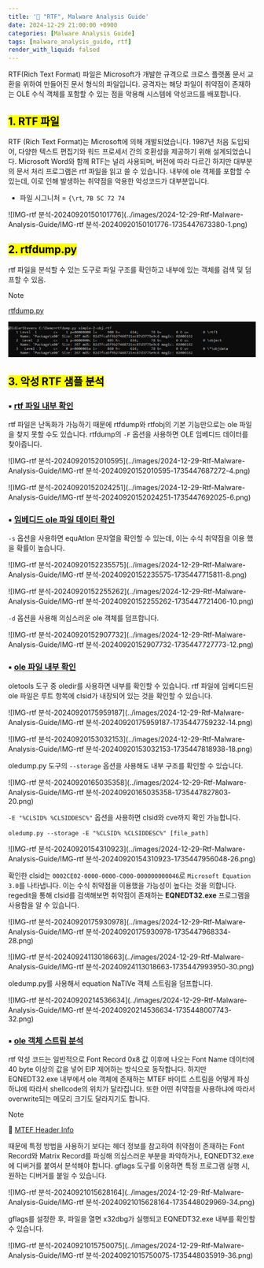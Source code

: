 ```yaml
---
title: '📑 "RTF", Malware Analysis Guide'
date: 2024-12-29 21:00:00 +0900
categories: [Malware Analysis Guide]
tags: [malware_analysis_guide, rtf]
render_with_liquid: falsed
---
```


RTF(Rich Text Format) 파일은 Microsoft가 개발한 규격으로 크로스 플랫폼 문서 교환을 위하여 만들어진 문서 형식의 파일입니다. 공격자는 해당 파일이 취약점이 존재하는 OLE 수식 객체를 포함할 수 있는 점을 악용해 시스템에 악성코드를 배포합니다.

## <mark>1. RTF 파일</mark> 


RTF (Rich Text Format)는 Microsoft에 의해 개발되었습니다. 1987년 처음 도입되어, 다양한 텍스트 편집기와 워드 프로세서 간의 호환성을 제공하기 위해 설계되었습니다. Microsoft Word와 함께 RTF는 널리 사용되며, 버전에 따라 다르긴 하지만 대부분의 문서 처리 프로그램은 rtf 파일을 읽고 쓸 수 있습니다.  내부에 ole 객체를 포함할 수 있는데, 이로 인해 발생하는 취약점을 악용한 악성코드가 대부분입니다.

- 파일 시그니처 = `{\rt`, `7B 5C 72 74`

![IMG-rtf 분석-20240920150101776](../images/2024-12-29-Rtf-Malware-Analysis-Guide/IMG-rtf 분석-20240920150101776-1735447673380-1.png)

## <mark>2. rtfdump.py</mark>

rtf 파일을 분석할 수 있는 도구로 파일 구조를 확인하고 내부에 있는 객체를 검색 및 덤프할 수 있음.

> [!NOTE]
>
> [rtfdump.py](https://blog.didierstevens.com/2022/10/22/update-rtfdump-py-version-0-0-12/)

![image-20250112164116976](../images/2024-12-29-RTF-Malware-Analysis-Guide/image-20250112164116976.png)

## <mark>3. 악성 RTF 샘플 분석</mark>

### ▪ <u>rtf 파일 내부 확인</u>

rtf 파일은 난독화가 가능하기 때문에 rtfdump와 rtfobj의 기본 기능만으로는 ole 파일을 찾지 못할 수도 있습니다. rtfdump의 `-F` 옵션을 사용하면 OLE 임베디드 데이터를 찾아줍니다.

![IMG-rtf 분석-20240920152010595](../images/2024-12-29-Rtf-Malware-Analysis-Guide/IMG-rtf 분석-20240920152010595-1735447687272-4.png)

![IMG-rtf 분석-20240920152024251](../images/2024-12-29-Rtf-Malware-Analysis-Guide/IMG-rtf 분석-20240920152024251-1735447692025-6.png)

### ▪ <u>임베디드 ole 파일 데이터 확인</u>

`-s` 옵션을 사용하면 equAtIon 문자열을 확인할 수 있는데, 이는 수식 취약점을 이용 했을 확률이 높습니다.

![IMG-rtf 분석-20240920152235575](../images/2024-12-29-Rtf-Malware-Analysis-Guide/IMG-rtf 분석-20240920152235575-1735447715811-8.png)

![IMG-rtf 분석-20240920152255262](../images/2024-12-29-Rtf-Malware-Analysis-Guide/IMG-rtf 분석-20240920152255262-1735447721406-10.png)

`-d` 옵션을 사용해 의심스러운 ole 객체를 덤프합니다.

![IMG-rtf 분석-20240920152907732](../images/2024-12-29-Rtf-Malware-Analysis-Guide/IMG-rtf 분석-20240920152907732-1735447727773-12.png)

### ▪ <u>ole 파일 내부 확인</u>

oletools 도구 중 oledir를 사용하면 내부를 확인할 수 있습니다. rtf 파일에 임베디드된 ole 파일은 루트 항목에 clsid가 내장되어 있는 것을 확인할 수 있습니다.

![IMG-rtf 분석-20240920175959187](../images/2024-12-29-Rtf-Malware-Analysis-Guide/IMG-rtf 분석-20240920175959187-1735447759232-14.png)

![IMG-rtf 분석-20240920153032153](../images/2024-12-29-Rtf-Malware-Analysis-Guide/IMG-rtf 분석-20240920153032153-1735447818938-18.png)

oledump.py 도구의  `--storage` 옵션을 사용해도 내부 구조를 확인할 수 있습니다.

![IMG-rtf 분석-20240920165035358](../images/2024-12-29-Rtf-Malware-Analysis-Guide/IMG-rtf 분석-20240920165035358-1735447827803-20.png)

`-E "%CLSID% %CLSIDDESC%"` 옵션을 사용하면 clsid와 cve까지 확인 가능합니다. 

```
oledump.py --storage -E "%CLSID% %CLSIDDESC%" [file_path]
```

![IMG-rtf 분석-20240920154310923](../images/2024-12-29-Rtf-Malware-Analysis-Guide/IMG-rtf 분석-20240920154310923-1735447956048-26.png)

확인한 clsid는 `0002CE02-0000-0000-C000-000000000046`로 `Microsoft Equation 3.0`를 나타냅니다. 이는 수식 취약점을 이용했을 가능성이 높다는 것을 의합니다. regedit을 통해 clsid를 검색해보면 취약점이 존재하는 **EQNEDT32.exe** 프로그램을 사용함을 알 수 있습니다.

![IMG-rtf 분석-20240920175930978](../images/2024-12-29-Rtf-Malware-Analysis-Guide/IMG-rtf 분석-20240920175930978-1735447968334-28.png)

![IMG-rtf 분석-20240924113018663](../images/2024-12-29-Rtf-Malware-Analysis-Guide/IMG-rtf 분석-20240924113018663-1735447993950-30.png)

oledump.py를 사용해서 equation NaTIVe 객체 스트림을 덤프합니다.

![IMG-rtf 분석-20240920214536634](../images/2024-12-29-Rtf-Malware-Analysis-Guide/IMG-rtf 분석-20240920214536634-1735448007743-32.png)

### ▪ <u>ole 객체 스트림 분석</u>

rtf 악성 코드는 일반적으로 Font Record 0x8 값 이후에 나오는 Font Name 데이터에 40 byte 이상의 값을 넣어 EIP 제어하는 방식으로 동작합니다. 하지만 EQNEDT32.exe 내부에서 ole 객체에 존재하는  MTEF 바이트 스트림을 어떻게 파싱하냐에 따라서 shellcode의 위치가 달라집니다. 또한 어떤 취약점을 사용하냐에 따라서 overwrite되는 메모리 크기도 달라지기도 합니다.

> [!NOTE]
>
>  🔗 [MTEF Header Info](https://rtf2latex2e.sourceforge.net/MTEF3.html#header_v2+)

때문에 특정 방법을 사용하기 보다는 헤더 정보를 참고하여 취약점이 존재하는 Font Record와 Matrix Record를 파싱해 의심스러운 부분을 파악하거나, EQNEDT32.exe에 디버거를 붙여서 분석해야 합니다. gflags 도구를 이용하면 특정 프로그램 실행 시, 원하는 디버거를 붙일 수 있습니다.

![IMG-rtf 분석-20240921015628164](../images/2024-12-29-Rtf-Malware-Analysis-Guide/IMG-rtf 분석-20240921015628164-1735448029969-34.png)

gflags를 설정한 후, 파일을 열면 x32dbg가 실행되고 EQNEDT32.exe 내부를 확인할 수 있습니다.

![IMG-rtf 분석-20240921015750075](../images/2024-12-29-Rtf-Malware-Analysis-Guide/IMG-rtf 분석-20240921015750075-1735448035919-36.png)